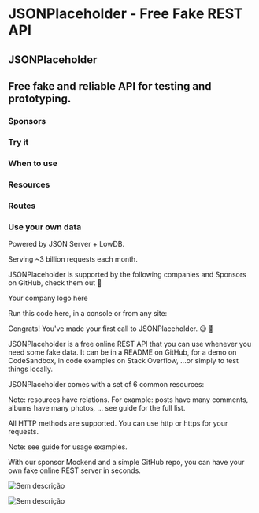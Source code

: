 # JSONPlaceholder - Free Fake REST API

## JSONPlaceholder

## Free fake and reliable API for testing and prototyping.

### Sponsors

### Try it

### When to use

### Resources

### Routes

### Use your own data

Powered by JSON Server + LowDB.

Serving ~3 billion requests each month.

JSONPlaceholder is supported by the following companies and Sponsors on GitHub, check them out 💖





Your company logo here

Run this code here, in a console or from any site:

Congrats! You've made your first call to JSONPlaceholder. 😃 🎉

JSONPlaceholder is a free online REST API that you can use whenever you need some fake data. It can be in a README on GitHub, for a demo on CodeSandbox, in code examples on Stack Overflow, ...or simply to test things locally.

JSONPlaceholder comes with a set of 6 common resources:

Note: resources have relations. For example: posts have many comments, albums have many photos, ... see guide for the full list.

All HTTP methods are supported. You can use http or https for your requests.

Note: see guide for usage examples.

With our sponsor Mockend and a simple GitHub repo, you can have your own fake online REST server in seconds.

![Sem descrição](mockend.svg)

![Sem descrição]()

